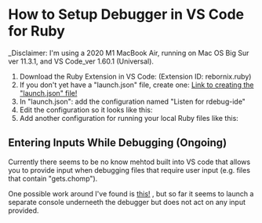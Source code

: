 # How to Setup Debugger in VS Code for Ruby

_Disclaimer: I'm using a 2020 M1 MacBook Air, running on Mac OS Big Sur ver 11.3.1, and VS Code_ver 1.60.1 (Universal).

1. Download the Ruby Extension in VS Code: (Extension ID: rebornix.ruby)
2. If you don't yet have a "launch.json" file, create one: [Link to creating the "launch.json" file!](https://code.visualstudio.com/docs/editor/debugging)
3. In "launch.json": add the configuration named "Listen for rdebug-ide"
4. Edit the configuration so it looks like this:
5. Add another configuration for running your local Ruby files like this:

## Entering Inputs While Debugging (Ongoing)

Currently there seems to be no know mehtod built into VS code that allows you to provide input when debugging files that require user input (e.g. files that contain "gets.chomp").

One possible work around I've found is [this!](https://github.com/microsoft/vscode-cpptools/issues/5079#issuecomment-626090192) , but so far it seems to launch a separate console underneeth the debugger but does not act on any input provided.
